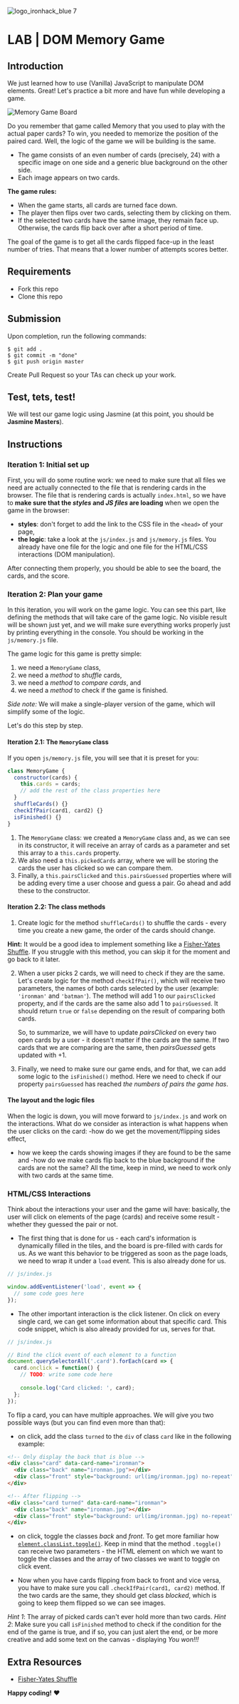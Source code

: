 ![logo_ironhack_blue 7](https://user-images.githubusercontent.com/23629340/40541063-a07a0a8a-601a-11e8-91b5-2f13e4e6b441.png)

# LAB | DOM Memory Game

## Introduction

We just learned how to use (Vanilla) JavaScript to manipulate DOM elements. Great! Let's practice a bit more and have fun while developing a game.

![Memory Game Board](https://i.imgur.com/H6GLZGQ.jpg)

Do you remember that game called Memory that you used to play with the actual paper cards? To win, you needed to memorize the position of the paired card. Well, the logic of the game we will be building is the same.

- The game consists of an even number of cards (precisely, 24) with a specific image on one side and a generic blue background on the other side.
- Each image appears on two cards.

**The game rules:**

- When the game starts, all cards are turned face down.
- The player then flips over two cards, selecting them by clicking on them.
- If the selected two cards have the same image, they remain face up. Otherwise, the cards flip back over after a short period of time.

The goal of the game is to get all the cards flipped face-up in the least number of tries. That means that a lower number of attempts scores better.

## Requirements

- Fork this repo
- Clone this repo

## Submission

Upon completion, run the following commands:

```
$ git add .
$ git commit -m "done"
$ git push origin master
```

Create Pull Request so your TAs can check up your work.

## Test, tets, test!

We will test our game logic using Jasmine (at this point, you should be **Jasmine Masters**).

## Instructions

### Iteration 1: Initial set up

First, you will do some routine work: we need to make sure that all files we need are actually connected to the file that is rendering cards in the browser.
The file that is rendering cards is actually `index.html`, so we have to **make sure that the _styles_ and _JS files_ are loading** when we open the game in the browser:

- **styles**: don't forget to add the link to the CSS file in the `<head>` of your page,
- **the logic**: take a look at the `js/index.js` and `js/memory.js` files. You already have one file for the logic and one file for the HTML/CSS interactions (DOM manipulation).

After connecting them properly, you should be able to see the board, the cards, and the score.

### Iteration 2: Plan your game

In this iteration, you will work on the game logic. You can see this part, like defining the methods that will take care of the game logic. No visible result will be shown just yet, and we will make sure everything works properly just by printing everything in the console.
You should be working in the `js/memory.js` file.

The game logic for this game is pretty simple:

1. we need a `MemoryGame` class,
2. we need a _method_ to _shuffle_ cards,
3. we need a _method_ to _compare cards_, and
4. we need a _method_ to check if the game is finished.

_Side note:_ We will make a single-player version of the game, which will simplify some of the logic.

Let's do this step by step.

#### Iteration 2.1: The `MemoryGame` class

If you open `js/memory.js` file, you will see that it is preset for you:

```js
class MemoryGame {
  constructor(cards) {
    this.cards = cards;
    // add the rest of the class properties here
  }
  shuffleCards() {}
  checkIfPair(card1, card2) {}
  isFinished() {}
}
```

1. The `MemoryGame` class: we created a `MemoryGame` class and, as we can see in its constructor, it will receive an array of cards as a parameter and set this array to a `this.cards` property.
2. We also need a `this.pickedCards` array, where we will be storing the cards the user has clicked so we can compare them.
3. Finally, a `this.pairsClicked` and `this.pairsGuessed` properties where will be adding every time a user choose and guess a pair. Go ahead and add these to the constructor.

#### Iteration 2.2: The class methods

1. Create logic for the method `shuffleCards()` to shuffle the cards - every time you create a new game, the order of the cards should change.

**Hint:** It would be a good idea to implement something like a [Fisher-Yates Shuffle](https://en.wikipedia.org/wiki/Fisher%E2%80%93Yates_shuffle). If you struggle with this method, you can skip it for the moment and go back to it later.

2. When a user picks 2 cards, we will need to check if they are the same. Let's create logic for the method `checkIfPair()`, which will receive two parameters, the names of both cards selected by the user (example: `'ironman'` and `'batman'`). The method will add 1 to our `pairsClicked` property, and if the cards are the same also add 1 to `pairsGuessed`. It should return `true` or `false` depending on the result of comparing both cards.

   So, to summarize, we will have to update _pairsClicked_ on every two open cards by a user - it doesn't matter if the cards are the same. If two cards that we are comparing are the same, then _pairsGuessed_ gets updated with +1.

3. Finally, we need to make sure our game ends, and for that, we can add some logic to the `isFinished()` method. Here we need to check if our property `pairsGuessed` has reached _the numbers of pairs the game has_.

#### The layout and the logic files

When the logic is down, you will move forward to `js/index.js` and work on the interactions. What do we consider as interaction is what happens when the user clicks on the card:
-how do we get the movement/flipping sides effect,

- how we keep the cards showing images if they are found to be the same and
  -how do we make cards flip back to the blue background if the cards are not the same? All the time, keep in mind, we need to work only with two cards at the same time.

### HTML/CSS Interactions

Think about the interactions your user and the game will have: basically, the user will click on elements of the page (cards) and receive some result - whether they guessed the pair or not.

- The first thing that is done for us - each card's information is dynamically filled in the tiles, and the board is pre-filled with cards for us. As we want this behavior to be triggered as soon as the page loads, we need to wrap it under a `load` event. This is also already done for us.

```javascript
// js/index.js

window.addEventListener('load', event => {
  // some code goes here
});
```

- The other important interaction is the click listener. On click on every single card, we can get some information about that specific card. This code snippet, which is also already provided for us, serves for that.

```javascript
// js/index.js

// Bind the click event of each element to a function
document.querySelectorAll('.card').forEach(card => {
  card.onclick = function() {
    // TODO: write some code here
    
    console.log('Card clicked: ', card);
  };
});
```

To flip a card, you can have multiple approaches. We will give you two possible ways (but you can find even more than that):

- on click, add the class `turned` to the `div` of class `card` like in the following example:

```html
<!-- Only display the back that is blue -->
<div class="card" data-card-name="ironman">
  <div class="back" name="ironman.jpg"></div>
  <div class="front" style="background: url(img/ironman.jpg) no-repeat"></div>
</div>

<!-- After flipping -->
<div class="card turned" data-card-name="ironman">
  <div class="back" name="ironman.jpg"></div>
  <div class="front" style="background: url(img/ironman.jpg) no-repeat"></div>
</div>
```

- on click, toggle the classes _back_ and _front_. To get more familiar how [`element.classList.toggle()`](https://developer.mozilla.org/en-US/docs/Web/API/Element/classList). Keep in mind that the method `.toggle()` can receive two parameters - the HTML element on which we want to toggle the classes and the array of two classes we want to toggle on click event.

- Now when you have cards flipping from back to front and vice versa, you have to make sure you call `.checkIfPair(card1, card2)` method. If the two cards are the same, they should get class _blocked_, which is going to keep them flipped so we can see images.

_Hint 1_: The array of picked cards can't ever hold more than two cards.
_Hint 2_: Make sure you call `isFinished` method to check if the condition for the end of the game is true, and if so, you can just alert the end, or be more creative and add some text on the canvas - displaying _You won!!!_

## Extra Resources

- [Fisher-Yates Shuffle](https://bost.ocks.org/mike/shuffle/)

**Happy coding!** :heart:
